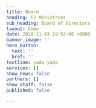 ```yaml
---
title: Board
heading: FJ Ministries
sub_heading: Board of Directors
layout: home
date: 2018-11-03 19:52:08 +0000
banner_image: ''
hero_button:
  text: ''
  href: ''
textline: yada yada
services: []
show_news: false
partners: []
show_staff: false
published: false

---
```

